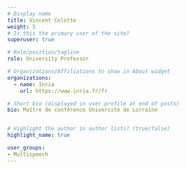 ```yaml
---
# Display name
title: Vincent Colotte
weight: 5
# Is this the primary user of the site?
superuser: true

# Role/position/tagline
role: University Professor

# Organizations/Affiliations to show in About widget
organizations:
  - name: Inria
    url: https://www.inria.fr/fr

# Short bio (displayed in user profile at end of posts)
bio: Maître de conférence Université de Lorraine


# Highlight the author in author lists? (true/false)
highlight_name: true

user_groups:
- Multispeech
---
```

